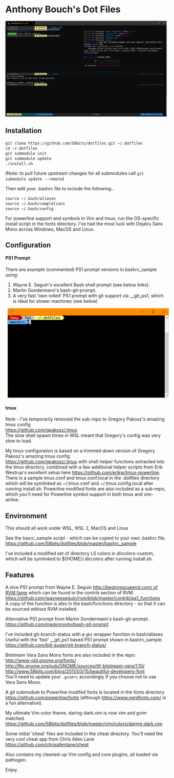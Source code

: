 # Anthony Bouch's Dot Files

![DotFiles](https://github.com/58bits/dotfiles/raw/master/screenshot-wsl2.png "Anthony's Dot Files")

## Installation

    git clone https://github.com/58bits/dotfiles.git ~/.dotfiles
    cd ~/.dotfiles
    git submodule init
    git submodule update
    ./install.sh

(Note: to pull future upstream changes for all submodules call `git submodule update --remote`)

Then edit your .bashrc file to include the following..


    source ~/.bash/aliases
    source ~/.bash/completions
    source ~/.bash/config


For powerline support and symbols in Vim and tmux, run the OS-specific install script in the fonts directory. I've had the most luck with DejaVu Sans Mono across Windows, MacOS and Linux.


## Configuration

#### PS1 Prompt

There are example (commented) PS1 prompt versions in bashrc_sample using:

1. Wayne E. Seguin's excellent Bash shell prompt (see below links).
2. Martin Gondermann's bash-git-prompt.
3. A very fast 'own rolled' PS1 prompt with git support via \_\_git_ps1, which is ideal for slower machines (see below)

<img src="https://github.com/58bits/dotfiles/raw/master/fast-prompt.png" alt="fast-prompt" width=540 height=280 style="width: 540px; height: 280px; margin-left: 0.5em;" />

#### tmux

Note - I've temporarily removed the sub-repo to Gregory Pakosz's amazing tmux config  
https://github.com/gpakosz/.tmux  
The slow shell spawn times in WSL meant that Gregory's config was very slow to load.

My tmux configuration is based on a trimmed down version of Gregory Pakosz's amazing tmux config  
https://github.com/gpakosz/.tmux with shell helper functions extracted into the tmux directory, combined with a few additional helper scripts from Erik Westrup's excellent setup here https://github.com/erikw/tmux-powerline. There is a sample tmux.conf and tmux.conf.local in the .dotfiles directory which will be symlinked as ~/.tmux.conf and ~/.tmux.config.local after running install.sh. Powerline modified fonts are also included as a sub-repo, which you'll need for Powerline symbol support in both tmux and vim-airline.

## Environment

This should all work under WSL, WSL 2, MacOS and Linux

See the basrc_sample script - which can be copied to your own .bashrc file.  
https://github.com/58bits/dotfiles/blob/master/bashrc_sample 

I've included a modified set of directory LS colors in dircolors-custom, which will be symlinked to ${HOME}/.dircolors after running install.sh.


## Features

A nice PS1 prompt from Wayne E. Seguin [http://beginrescueend.com/ of RVM fame](http://beginrescueend.com/) which can be found in the contrib section of RVM.  
https://github.com/wayneeseguin/rvm/blob/master/contrib/ps1_functions  
A copy of the function is also in the bash/functions directory - so that it can be sourced without RVM installed.

Alternative PS1 prompt from Martin Gondermann's bash-git-prompt.  
https://github.com/magicmonty/bash-git-prompt

I've included git-branch-status with a `gbs` wrapper function in bash/aliases
Useful with the 'fast' \_\_git_ps1 based PS1 prompt shown in bashrc_sample.  
https://github.com/bill-auger/git-branch-status/

Bitstream Vera Sans Mono fonts are also included in the repo:  
http://www-old.gnome.org/fonts/  
http://ftp.gnome.org/pub/GNOME/sources/ttf-bitstream-vera/1.10/  
http://www.58bits.com/blog/2011/03/15/beautiful-developers-font  
You'll need to update your `.gvimrc` accordingly if you choose not to use Vera Sans Mono.

A git submodule to Powerline modifed fonts is located in the fonts directory  
https://github.com/powerline/fonts (although https://www.nerdfonts.com/ is a fun alternative).

My ultimate Vim color theme, daring-dark.vim is now vim and gvim matched.  
https://github.com/58bits/dotfiles/blob/master/vim/colors/daring-dark.vim

Some initial 'cheat' files are included in the cheat directory. You'll need the very cool cheat app from Chris Allen Lane  
https://github.com/chrisallenlane/cheat

Also contains my cleaned-up Vim config and core plugins, all loaded via pathogen.

Enjoy.
